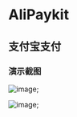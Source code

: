# AliPaykit
## 支付宝支付

### 演示截图
![image](https://github.com/xiayuanquan/AliPaykit/blob/master/AliPayKit/source/demo1.jpeg);

![image](https://github.com/xiayuanquan/AliPaykit/blob/master/AliPayKit/source/demo2.png);
